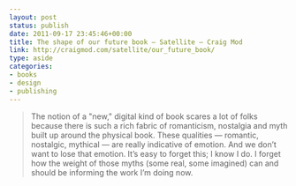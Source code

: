 ```yaml
---
layout: post
status: publish
date: 2011-09-17 23:45:46+00:00
title: The shape of our future book — Satellite — Craig Mod
link: http://craigmod.com/satellite/our_future_book/
type: aside
categories:
- books
- design
- publishing
---
```


> The notion of a "new," digital kind of book scares a lot of folks because there is such a rich fabric of romanticism, nostalgia and myth built up around the physical book. These qualities — romantic, nostalgic, mythical — are really indicative of emotion. And we don’t want to lose that emotion. It’s easy to forget this; I know I do. I forget how the weight of those myths (some real, some imagined) can and should be informing the work I’m doing now.
